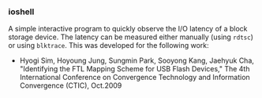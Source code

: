### ioshell

A simple interactive program to quickly observe the I/O latency of a block storage device.
The latency can be measured either manually (using `rdtsc`) or using `blktrace`.
This was developed for the following work:

* Hyogi Sim, Hoyoung Jung, Sungmin Park, Sooyong Kang, Jaehyuk Cha,
"Identifying the FTL Mapping Scheme for USB Flash Devices,"
The 4th International Conference on Convergence Technology and Information Convergence (CTIC), Oct.2009

